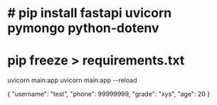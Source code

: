 # # pip install fastapi uvicorn pymongo python-dotenv

# pip freeze > requirements.txt

uvicorn main:app
uvicorn main:app --reload

{
"username": "test",
"phone": 99999999,
"grade": "xys",
"age": 20
}
